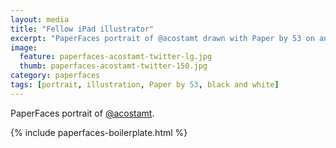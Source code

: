 ```yaml
---
layout: media
title: "Fellow iPad illustrator"
excerpt: "PaperFaces portrait of @acostamt drawn with Paper by 53 on an iPad."
image: 
  feature: paperfaces-acostamt-twitter-lg.jpg
  thumb: paperfaces-acostamt-twitter-150.jpg
category: paperfaces
tags: [portrait, illustration, Paper by 53, black and white]
---
```


PaperFaces portrait of [@acostamt](http://twitter.com/acostamt).

{% include paperfaces-boilerplate.html %}